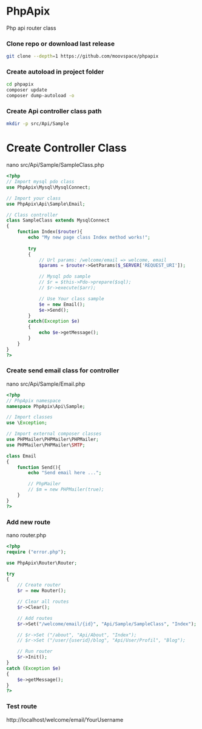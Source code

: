 # PhpApix
Php api router class

### Clone repo or download last release
```bash
git clone --depth=1 https://github.com/moovspace/phpapix
```

### Create autoload in project folder
```bash
cd phpapix
composer update
composer dump-autoload -o
```

### Create Api controller class path
```bash
mkdir -p src/Api/Sample
```

# Create Controller Class
nano src/Api/Sample/SampleClass.php
```php
<?php
// Import mysql pdo class
use PhpApix\Mysql\MysqlConnect;

// Import your class
use PhpApix\Api\Sample\Email;

// Class controller
class SampleClass extends MysqlConnect
{
	function Index($router){
		echo "My new page class Index method works!";
		
		try
		{
			// Url params: /welcome/email => welcome, email
			$params = $router->GetParams($_SERVER['REQUEST_URI']);

			// Mysql pdo sample
			// $r = $this->Pdo->prepare($sql);
			// $r->execute($arr);

			// Use Your class sample
			$e = new Email();
			$e->Send();
		}
		catch(Exception $e)
		{
			echo $e->getMessage();
		}
	}
}
?>
```

### Create send email class for controller
nano src/Api/Sample/Email.php
```php
<?php
// PhpApix namespace
namespace PhpApix\Api\Sample;

// Import classes
use \Exception;

// Import external composer classes
use PHPMailer\PHPMailer\PHPMailer;
use PHPMailer\PHPMailer\SMTP;

class Email
{
	function Send(){		
		echo "Send email here ...";

		// PhpMailer
		// $m = new PHPMailer(true);
	}
}
?>
```

### Add new route
nano router.php
```php
<?php
require ("error.php");

use PhpApix\Router\Router;

try
{
	// Create router
	$r = new Router();

	// Clear all routes
	$r->Clear();

	// Add routes
	$r->Set("/welcome/email/{id}", "Api/Sample/SampleClass", "Index");        

	// $r->Set ("/about", "Api/About", "Index");
	// $r->Set ("/user/{userid}/blog", "Api/User/Profil", "Blog");

	// Run router
	$r->Init();
}
catch (Exception $e)
{	
	$e->getMessage();
}
?>
```

### Test route
http://localhost/welcome/email/YourUsername
